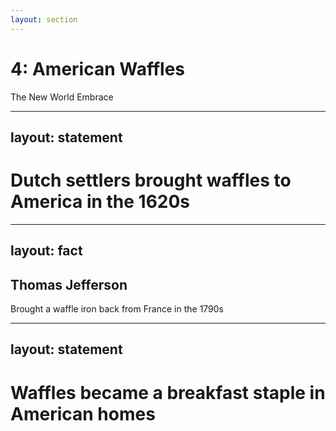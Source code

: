 ```yaml
---
layout: section
---
```

# 4: American Waffles
The New World Embrace

---
layout: statement
---
# Dutch settlers brought waffles to America in the 1620s

---
layout: fact
---
## Thomas Jefferson
Brought a waffle iron back from France in the 1790s

---
layout: statement
---
# Waffles became a breakfast staple in American homes
